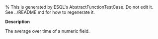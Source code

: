% This is generated by ESQL's AbstractFunctionTestCase. Do not edit it. See ../README.md for how to regenerate it.

**Description**

The average over time of a numeric field.

